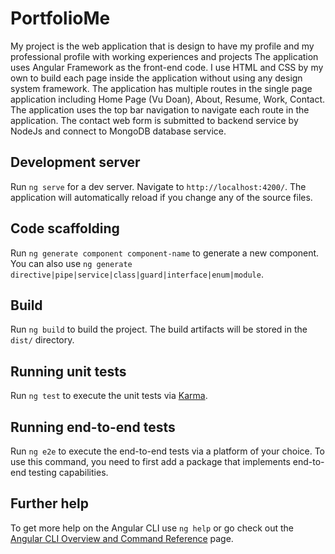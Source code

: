 # PortfolioMe

My project is the web application that is design to have my profile and my professional profile with working experiences and projects
The application uses Angular Framework as the front-end code. I use HTML and CSS by my own to build each page inside the application without using any design system framework.
The application has multiple routes in the single page application including Home Page (Vu Doan), About, Resume, Work, Contact.
The application uses the top bar navigation to navigate each route in the application.
The contact web form is submitted to backend service by NodeJs and connect to MongoDB database service.

## Development server

Run `ng serve` for a dev server. Navigate to `http://localhost:4200/`. The application will automatically reload if you change any of the source files.

## Code scaffolding

Run `ng generate component component-name` to generate a new component. You can also use `ng generate directive|pipe|service|class|guard|interface|enum|module`.

## Build

Run `ng build` to build the project. The build artifacts will be stored in the `dist/` directory.

## Running unit tests

Run `ng test` to execute the unit tests via [Karma](https://karma-runner.github.io).

## Running end-to-end tests

Run `ng e2e` to execute the end-to-end tests via a platform of your choice. To use this command, you need to first add a package that implements end-to-end testing capabilities.

## Further help

To get more help on the Angular CLI use `ng help` or go check out the [Angular CLI Overview and Command Reference](https://angular.io/cli) page.